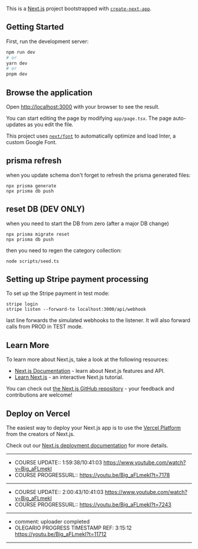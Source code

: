 This is a [Next.js](https://nextjs.org/) project bootstrapped with [`create-next-app`](https://github.com/vercel/next.js/tree/canary/packages/create-next-app).

## Getting Started

First, run the development server:

```bash
npm run dev
# or
yarn dev
# or
pnpm dev
```
## Browse the application

Open [http://localhost:3000](http://localhost:3000) with your browser to see the result.

You can start editing the page by modifying `app/page.tsx`. The page auto-updates as you edit the file.

This project uses [`next/font`](https://nextjs.org/docs/basic-features/font-optimization) to automatically optimize and load Inter, a custom Google Font.

## prisma refresh
when you update schema don't forget to refresh the prisma generated files:
```
npx prisma generate
npx prisma db push
```
## reset DB (DEV ONLY)
when you need to start the DB from zero (after a major DB change)
```
npx prisma migrate reset
npx prisma db push
```
then you need to regen the category collection:
```
node scripts/seed.ts
```
## Setting up Stripe payment processing
To set up the Stripe payment in test mode:
```
stripe login
stripe listen --forward-to localhost:3000/api/webhook
```
last line forwards the simulated webhooks to the listener.  It will also forward calls from PROD in TEST mode.
## Learn More

To learn more about Next.js, take a look at the following resources:

- [Next.js Documentation](https://nextjs.org/docs) - learn about Next.js features and API.
- [Learn Next.js](https://nextjs.org/learn) - an interactive Next.js tutorial.

You can check out [the Next.js GitHub repository](https://github.com/vercel/next.js/) - your feedback and contributions are welcome!

## Deploy on Vercel

The easiest way to deploy your Next.js app is to use the [Vercel Platform](https://vercel.com/new?utm_medium=default-template&filter=next.js&utm_source=create-next-app&utm_campaign=create-next-app-readme) from the creators of Next.js.

Check out our [Next.js deployment documentation](https://nextjs.org/docs/deployment) for more details.

---
- COURSE UPDATE:: 1:59:38/10:41:03 https://www.youtube.com/watch?v=Big_aFLmekI
- COURSE PROGRESSURL:: https://youtu.be/Big_aFLmekI?t=7178
---
- COURSE UPDATE:: 2:00:43/10:41:03 https://www.youtube.com/watch?v=Big_aFLmekI
- COURSE PROGRESSURL:: https://youtu.be/Big_aFLmekI?t=7243
---
- comment: uploader completed
- OLEGARIO PROGRESS TIMESTAMP REF: 3:15:12 https://youtu.be/Big_aFLmekI?t=11712
---